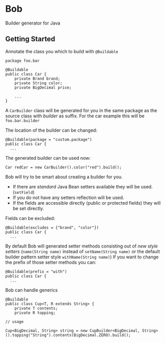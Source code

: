 # Bob
Builder generator for Java

## Getting Started

Annotate the class you which to build with `@Buildable`
    
    package foo.bar

    @Buildable
    public class Car {
        private Brand brand;
        private String color;
        private BigDecimal price;
        
        ...
    }
    
A `CarBuilder` class will be generated for you in the same package as the source class with *builder* as suffix.
For the car example this will be `foo.bar.builder`

The location of the builder can be changed:

    @Buildable(package = "custom.package")
    public class Car {
      ...
            
The generated builder can be used now:

    Car redCar = new CarBuilder().color("red").build();

Bob will try to be smart about creating a builder for you. 
* If there are *standard* Java Bean setters available they will be used. (`setField`) 
* If you do not have any setters reflection will be used.
* If the fields are accessible directly (public or protected fields) they will be set directly.

Fields can be excluded:

    @Buildable(excludes = {"brand", "color"})
    public class Car {
      ...
      
By default Bob will generated setter methods consisting out of *new style setters* (`name(String name)` instead of `setName(String name)` or the default builder pattern setter style `withName(String name)`)
If you want to change the prefix of those setter methods you can:

    @Buildable(prefix = "with")
    public class Car {
      ...      
      
Bob can handle generics

    @Buildable
    public class Cup<T, R extends String> {
        private T contents;
        private R topping;
        
    // usage
    
    Cup<BigDecimal, String> string = new CupBuilder<BigDecimal, String>().topping("String").contents(BigDecimal.ZERO).build();
